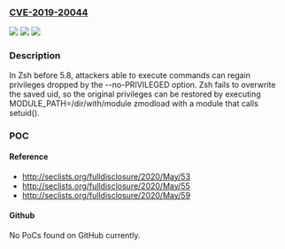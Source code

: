 ### [CVE-2019-20044](https://cve.mitre.org/cgi-bin/cvename.cgi?name=CVE-2019-20044)
![](https://img.shields.io/static/v1?label=Product&message=n%2Fa&color=blue)
![](https://img.shields.io/static/v1?label=Version&message=n%2Fa&color=blue)
![](https://img.shields.io/static/v1?label=Vulnerability&message=n%2Fa&color=brighgreen)

### Description

In Zsh before 5.8, attackers able to execute commands can regain privileges dropped by the --no-PRIVILEGED option. Zsh fails to overwrite the saved uid, so the original privileges can be restored by executing MODULE_PATH=/dir/with/module zmodload with a module that calls setuid().

### POC

#### Reference
- http://seclists.org/fulldisclosure/2020/May/53
- http://seclists.org/fulldisclosure/2020/May/55
- http://seclists.org/fulldisclosure/2020/May/59

#### Github
No PoCs found on GitHub currently.

